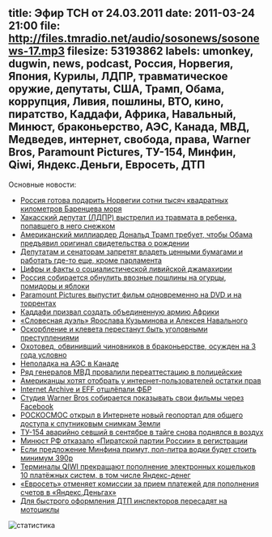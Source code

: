 title: Эфир ТСН от 24.03.2011
date: 2011-03-24 21:00
file: http://files.tmradio.net/audio/sosonews/sosonews-17.mp3
filesize: 53193862
labels: umonkey, dugwin, news, podcast, Россия, Норвегия, Япония, Курилы, ЛДПР, травматическое оружие, депутаты, США, Трамп, Обама, коррупция, Ливия, пошлины, ВТО, кино, пиратство, Каддафи, Африка, Навальный, Минюст, браконьерство, АЭС, Канада, МВД, Медведев, интернет, свобода, права, Warner Bros, Paramount Pictures, ТУ-154, Минфин, Qiwi, Яндекс.Деньги, Евросеть, ДТП
---

Основные новости:

<ul>
<li><a href="http://svpressa.ru/society/article/40913/">Россия готова подарить Норвегии сотни тысяч квадратных километров Баренцева моря</a></li>
<li><a href="http://www.vesti.ru/doc.html?id=439082&cid=8">Хакасский депутат (ЛДПР) выстрелил из травмата в ребенка, попавшего в него снежком</a></li>
<li><a href="http://gazeta.ru/news/lenta/2011/03/24/n_1760893.shtml">Американский миллиардер Дональд Трамп требует, чтобы Обама предъявил оригинал свидетельства о рождении</a></li>
<li><a href="http://www.rbcdaily.ru/2011/03/22/focus/562949979913488">Депутатам и сенаторам запретят владеть ценными бумагами и работать где-то еще, кроме парламента</a></li>
<li><a href="http://www.echosevera.ru/politics/2011/03/17/314.html">Цифры и факты о социалистической ливийской джамахирии</a></li>
<li><a href="http://www.gazeta.ru/business/2011/03/18/3558817.shtml">Россия собирается обнулить ввозные пошлины на огурцы, помидоры и яблоки</a></li>
<li><a href="http://www.news2day.ru/social-media/1383.html">Paramount Pictures выпустит фильм одновременно на DVD и на торрентах</a></li>
<li><a href="http://www.vz.ru/news/2010/12/15/454859.html">Каддафи призвал создать объединенную армию Африки</a></li>
<li><a href="http://www.rian.ru/society/20110318/355341937.html">«Словесная дуэль» Ярослава Кузьминова и Алексея Навального</a></li>
<li><a href="http://vz.ru/news/2011/3/17/476476.html">Оскорбление и клевета перестанут быть уголовными преступлениями</a></li>
<li><a href="http://top.rbc.ru/society/18/03/2011/561457.shtml">Охотовед, обвинивший чиновников в браконьерстве, осужден на 3 года условно</a></li>
<li><a href="http://www.newsru.co.il/world/17mar2011/opg_609_print.html">Неполадка на АЭС в Канаде</a></li>
<li><a href="http://top.rbc.ru/society/17/03/2011/560980.shtml">Ряд генералов МВД провалили переаттестацию в полицейские</a></li>
<li><a href="http://www.cnews.ru/news/top/index.shtml?2011/03/14/431914">Американцы хотят отобрать у интернет-пользователей остатки прав</a></li>
<li><a href="http://blogs.sfweekly.com/thesnitch/2008/05/internet_archive_eff_smack_dow.php">Internet Archive и EFF отшлёпали ФБР</a></li>
<li><a href="http://www.rian.ru/culture/20110309/344071227.html">Студия Warner Bros собирается показывать свои фильмы через Facebook</a></li>
<li><a href="http://www.itar-tass.com/level2.html?NewsID=15801686">РОСКОСМОС открыл в Интернете новый геопортал для общего доступа к спутниковым снимкам Земли</a></li>
<li><a href="http://txt.newsru.com/russia/24mar2011/tu_samara.html">ТУ-154 аварийно севший в сентябре в тайге снова поднялся в воздух</a></li>
<li><a href="http://txt.newsru.com/russia/21mar2011/pirat.html">Минюст РФ отказало «Пиратской партии России» в регистрации</a></li>
<li><a href="http://plus7.ru/0-2-7154-1/20110324-20110324/8169645--0/">Если предложение Минфина примут, пол-литра водки будет стоить минимум 390р</a></li>
<li><a href="http://www.vedomosti.ru/newspaper/article/256231/koshelek_nedostupen">Терминалы QIWI прекращают пополнение электронных кошельков 10 платёжных систем, в том числе Яндекс-денег</a></li>
<li><a href="http://www.kommersant.ru/Doc/1606722">«Евросеть» отменяет комиссии за прием платежей для пополнения счетов в «Яндекс.Деньгах»</a></li>
<li><a href="http://www.kommersant.ru/doc.aspx?DocsID=1593161">Для быстрого оформления ДТП инспекторов пересадят на мотоциклы</a></li>
</ul>

![статистика](http://files.tmradio.net/audio/sosonews/sosonews-17.png)
